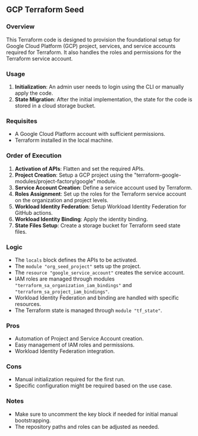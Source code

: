 ## GCP Terraform Seed

### Overview

This Terraform code is designed to provision the foundational setup for Google Cloud Platform (GCP) project, services, and service accounts required for Terraform. It also handles the roles and permissions for the Terraform service account.

### Usage

1. **Initialization**: An admin user needs to login using the CLI or manually apply the code.
2. **State Migration**: After the initial implementation, the state for the code is stored in a cloud storage bucket.

### Requisites

- A Google Cloud Platform account with sufficient permissions.
- Terraform installed in the local machine.

### Order of Execution

1. **Activation of APIs**: Flatten and set the required APIs.
2. **Project Creation**: Setup a GCP project using the "terraform-google-modules/project-factory/google" module.
3. **Service Account Creation**: Define a service account used by Terraform.
4. **Roles Assignment**: Set up the roles for the Terraform service account on the organization and project levels.
5. **Workload Identity Federation**: Setup Workload Identity Federation for GitHub actions.
6. **Workload Identity Binding**: Apply the identity binding.
7. **State Files Setup**: Create a storage bucket for Terraform seed state files.

### Logic

- The `locals` block defines the APIs to be activated.
- The `module "org_seed_project"` sets up the project.
- The `resource "google_service_account"` creates the service account.
- IAM roles are managed through modules `"terraform_sa_organization_iam_bindings"` and `"terraform_sa_project_iam_bindings"`.
- Workload Identity Federation and binding are handled with specific resources.
- The Terraform state is managed through `module "tf_state"`.

### Pros

- Automation of Project and Service Account creation.
- Easy management of IAM roles and permissions.
- Workload Identity Federation integration.

### Cons

- Manual initialization required for the first run.
- Specific configuration might be required based on the use case.

### Notes

- Make sure to uncomment the key block if needed for initial manual bootstrapping.
- The repository paths and roles can be adjusted as needed.

